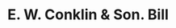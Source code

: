 ---
doi: 10.7916/D8T4558D
date_other: '1924'
date_other_textual: '1924'
form: printed ephemera
genre:
- Invoices
name:
- E. W. Conklin & Son
object_in_context_url: https://biggert.cul.columbia.edu/items/view/ave_biggert_01647
subject_hierarchical_geographic:
- Binghamton, New York, United States
subject_name:
- E. W. Conklin & Son
title: E. W. Conklin & Son. Bill
sort_title: E. W. Conklin & Son. Bill
call_number: ave_biggert_01647
coordinates:
- 42.102222222222224,-75.91166666666668
pid: ave_biggert_01647
identifiers: ave_biggert_01647
thumbnail: false
permalink: /biggert/ave_biggert_01647/
layout: iiif-image-page
---